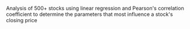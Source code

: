 Analysis of 500+ stocks using linear regression and Pearson's correlation coefficient to determine the parameters that most influence a stock's closing price
